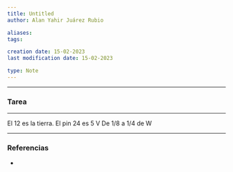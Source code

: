 ```yaml
---
title: Untitled
author: Alan Yahir Juárez Rubio

aliases:
tags:

creation date: 15-02-2023
last modification date: 15-02-2023

type: Note
---
```


---
### Tarea



---
El 12 es la tierra. El pin 24 es 5 V
De 1/8 a 1/4 de W

---
### Referencias

- 